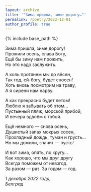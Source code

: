 ```yaml
---
layout: archive
title: '"Зима пришла, зиме дорогу…"'
permalink: /poetry/2022-12-01
author_profile: true
---
```


{% include base_path %}

Зима пришла, зиме дорогу! <br>
Прожили осень, слава Богу, <br>
Ещё бы зиму нам прожить, <br>
Но это надо заслужить. <br>

А коль протянем мы до вёсен, <br>
Так год, ей-богу, будет сносен! <br>
Хоть вновь посмотрим на траву, <br>
А я сирени нам нарву. <br>

А как прекрасно будет летом! <br>
Люблю я забывать об этом... <br>
Пустынный пляж, морской прибой, <br>
И вечера вдвоём с тобой. <br>

Ещё немного — снова осень, <br>
Душистый запах мокрых сосен, <br>
Прохладный дождь, туман и грусть… <br>
Но мы дожили, значит — пусть! <br>

И вот зима, опять, по кругу… <br>
Как хорошо, что мы друг другу <br>
Всегда поможем от невзгод. <br>
За разом — раз. За годом — год. <br>

<i>1 декабря 2022 года,</i> <br>
<i>Белград</i>
